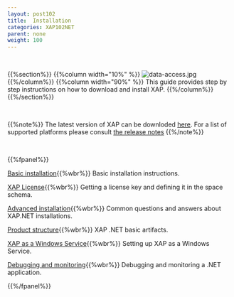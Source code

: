 ```yaml
---
layout: post102
title:  Installation
categories: XAP102NET
parent: none
weight: 100
---
```


<br>

{{%section%}}
{{%column width="10%" %}}
![data-access.jpg](/attachment_files/subject/data-access.png)
{{%/column%}}
{{%column width="90%" %}}
This guide provides step by step instructions on how to download and install XAP.
{{%/column%}}
{{%/section%}}

<br>

{{%note%}}
The latest version of XAP can be downloded [here](http://www.gigaspaces.com/xap-download).
For a list of supported platforms please consult [the release notes](/release_notes)
{{%/note%}}

<br>

{{%fpanel%}}

[Basic installation](./installation.html){{%wbr%}}
Basic installation instructions.

[XAP License](./license-key.html){{%wbr%}}
Getting a license key and defining it in the space schema.

[Advanced installation](./advanced-installation-scenarios.html){{%wbr%}}
Common questions and answers about XAP.NET installations.

[Product structure](./product-structure.html){{%wbr%}}
XAP .NET basic artifacts.

[XAP as a Windows Service](./gigaspaces-services-manager.html){{%wbr%}}
Setting up XAP as a Windows Service.

[Debugging and monitoring](./debugging-a-xap.net-application.html){{%wbr%}}
Debugging and monitoring a .NET application.


{{%/fpanel%}}

